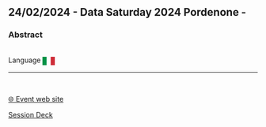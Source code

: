 # 
## 24/02/2024 - Data Saturday 2024 Pordenone - 
### Abstract


<br/>
Language <img width="25" src="https://raw.githubusercontent.com/dpcons/DPCons/Dev/Resources/FlagItaly.svg" style="vertical-align:middle">
<br/>

---

<br/>
<p>
<a href="https://datasaturdays.com/2024-02-24-datasaturday0048/">🌐 Event web site</a>
</p>

<p>
<a href="https://github.com/dpcons/DPCons/blob/main/Decks/20240224-.pdf" 
target="_blank">Session Deck</a>
</a>
</p>
